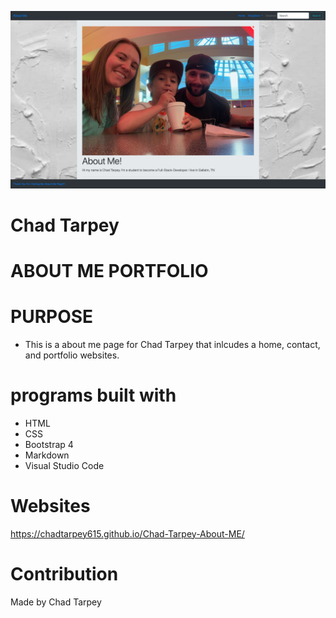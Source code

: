 ![project](assets/images/chad'sabout-me.png)
# Chad Tarpey 

# ABOUT ME PORTFOLIO 

# PURPOSE 
* This is a about me page for Chad Tarpey that inlcudes a home, contact, and portfolio websites.

# programs built with 
* HTML
* CSS
* Bootstrap 4
* Markdown
* Visual Studio Code



# Websites
https://chadtarpey615.github.io/Chad-Tarpey-About-ME/


# Contribution

Made by Chad Tarpey